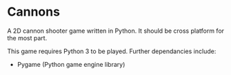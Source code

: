 # Cannons
A 2D cannon shooter game written in Python. It should be cross platform for the most part.


This game requires Python 3 to be played. Further dependancies include:

- Pygame (Python game engine library)

